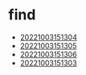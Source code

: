 # find
- [20221003151304](/zet/20221003151304/README.md)
- [20221003151305](/zet/20221003151305/README.md)
- [20221003151306](/zet/20221003151306/README.md)
- [20221003151303](/zet/20221003151303/README.md)

